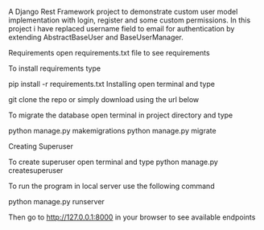 A Django Rest Framework project to demonstrate custom user model implementation with login, register and some custom permissions.
In this project i have replaced username field to email for authentication by extending AbstractBaseUser and BaseUserManager.

Requirements
open requirements.txt file to see requirements

To install requirements type

pip install -r requirements.txt
Installing
open terminal and type

git clone the repo or simply download using the url below

To migrate the database open terminal in project directory and type

python manage.py makemigrations
python manage.py migrate

Creating Superuser

To create superuser open terminal and type
python manage.py createsuperuser

To run the program in local server use the following command

python manage.py runserver

Then go to http://127.0.0.1:8000 in your browser to see available endpoints
